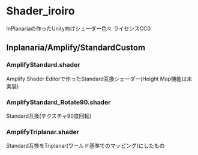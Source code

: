 # Shader_iroiro
InPlanariaの作ったUnity向けシェーダー色々 ライセンスCC0


## Inplanaria/Amplify/StandardCustom
### AmplifyStandard.shader 
Amplify Shader Editorで作ったStandard互換シェーダー(Height Map機能は未実装)
### AmplifyStandard_Rotate90.shader
Standard互換(テクスチャ90度回転)
### AmplifyTriplanar.shader
Standard互換をTriplanar(ワールド基準でのマッピング)にしたもの
